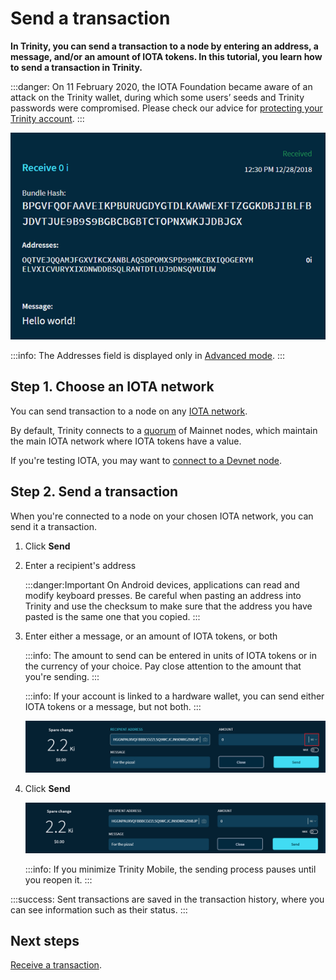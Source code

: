 # Send a transaction

**In Trinity, you can send a transaction to a node by entering an address, a message, and/or an amount of IOTA tokens. In this tutorial, you learn how to send a transaction in Trinity.**

:::danger:
On 11 February 2020, the IOTA Foundation became aware of an attack on the Trinity wallet, during which some users’ seeds and Trinity passwords were compromised. Please check our advice for [protecting your Trinity account](../how-to-guides/protect-trinity-account.md).
:::

![A received transaction](../images/trinity-receive-message.png)

:::info:
The Addresses field is displayed only in [Advanced mode](../how-to-guides/change-the-general-settings.md).
:::

## Step 1. Choose an IOTA network

You can send transaction to a node on any [IOTA network](root://getting-started/1.0/networks/overview.md).

By default, Trinity connects to a [quorum](../concepts/node-quorum.md) of Mainnet nodes, which maintain the main IOTA network where IOTA tokens have a value.

If you're testing IOTA, you may want to [connect to a Devnet node](../how-to-guides/connect-to-a-custom-node.md).

## Step 2. Send a transaction

When you're connected to a node on your chosen IOTA network, you can send it a transaction.

1. Click **Send**

2. Enter a recipient's address

    :::danger:Important
    On Android devices, applications can read and modify keyboard presses. Be careful when pasting an address into Trinity and use the checksum to make sure that the address you have pasted is the same one that you copied.
    :::

3. Enter either a message, or an amount of IOTA tokens, or both

    :::info:
    The amount to send can be entered in units of IOTA tokens or in the currency of your choice. Pay close attention to the amount that you're sending.
    :::

    :::info:
    If your account is linked to a hardware wallet, you can send either IOTA tokens or a message, but not both.
    :::

    ![IOTA units](../images/sending-value-highlighted.png)
    
4. Click **Send**

    ![Sending IOTA tokens](../images/send.png)

    :::info:
    If you minimize Trinity Mobile, the sending process pauses until you reopen it.
    :::

:::success:
Sent transactions are saved in the transaction history, where you can see information such as their status.
:::

## Next steps

[Receive a transaction](../how-to-guides/receive-a-transaction.md).

